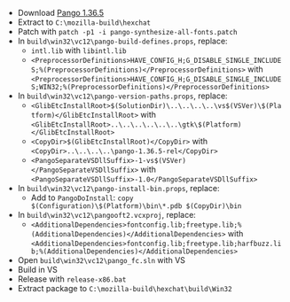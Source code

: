  * Download [Pango 1.36.5](http://ftp.gnome.org/pub/GNOME/sources/pango/1.36/pango-1.36.5.tar.xz)
 * Extract to `C:\mozilla-build\hexchat`
 * Patch with `patch -p1 -i pango-synthesize-all-fonts.patch`
 * In `build\win32\vc12\pango-build-defines.props`, replace:
	* `intl.lib` with `libintl.lib`
	* `<PreprocessorDefinitions>HAVE_CONFIG_H;G_DISABLE_SINGLE_INCLUDES;%(PreprocessorDefinitions)</PreprocessorDefinitions>` with
`<PreprocessorDefinitions>HAVE_CONFIG_H;G_DISABLE_SINGLE_INCLUDES;WIN32;%(PreprocessorDefinitions)</PreprocessorDefinitions>`
 * In `build\win32\vc12\pango-version-paths.props`, replace:
	* `<GlibEtcInstallRoot>$(SolutionDir)\..\..\..\..\vs$(VSVer)\$(Platform)</GlibEtcInstallRoot>` with
`<GlibEtcInstallRoot>..\..\..\..\..\..\gtk\$(Platform)</GlibEtcInstallRoot>`
	* `<CopyDir>$(GlibEtcInstallRoot)</CopyDir>` with
`<CopyDir>..\..\..\..\pango-1.36.5-rel</CopyDir>`
	* `<PangoSeparateVSDllSuffix>-1-vs$(VSVer)</PangoSeparateVSDllSuffix>` with
`<PangoSeparateVSDllSuffix>-1.0</PangoSeparateVSDllSuffix>`
 * In `build\win32\vc12\pango-install-bin.props`, replace:
	* Add to `PangoDoInstall`:
`copy $(Configuration)\$(Platform)\bin\*.pdb $(CopyDir)\bin`
 * In `build\win32\vc12\pangooft2.vcxproj`, replace:
	* `<AdditionalDependencies>fontconfig.lib;freetype.lib;%(AdditionalDependencies)</AdditionalDependencies>` with
`<AdditionalDependencies>fontconfig.lib;freetype.lib;harfbuzz.lib;%(AdditionalDependencies)</AdditionalDependencies>`
 * Open `build\win32\vc12\pango_fc.sln` with VS
 * Build in VS
 * Release with `release-x86.bat`
 * Extract package to `C:\mozilla-build\hexchat\build\Win32`
